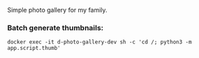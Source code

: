Simple photo gallery for my family.

### Batch generate thumbnails:

```
docker exec -it d-photo-gallery-dev sh -c 'cd /; python3 -m app.script.thumb'
```
